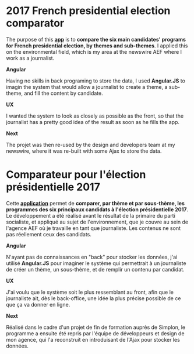 # 2017 French presidential election comparator

The purpose of this **<a href="https://anouchk.github.io/Comparateur_2017/comparateur_journalistes_contenus.html">app</a>** is to <b>compare the six main candidates' programs for French presidential election, by themes and sub-themes</b>. I applied this on the environmental field, which is my area at the newswire AEF where I work as a journalist.

**Angular** 

Having no skills in back programing to store the data, I used <b>Angular.JS</b> to imagin the system that would allow a journalist to create a theme, a sub-theme, and fill the content by candidate.

**UX** 

I wanted the system to look as closely as possible as the front, so that the journalist has a pretty good idea of the result as soon as he fills the app.

**Next** 

The projet was then re-used by the design and developers team at my newswire, where it was re-built with some Ajax to store the data.

# Comparateur pour l'élection présidentielle 2017

Cette **<a href="https://anouchk.github.io/Comparateur_2017/comparateur_journalistes_contenus.html">application</a>** permet de <b>comparer, par thème et par sous-thème, les programmes des six principaux candidats à l'élection présidentielle 2017</b>. Le développement a été réalisé avant le résultat de la primaire du parti socialiste, et appliqué au sujet de l'environnement, que je couvre au sein de l'agence AEF où je travaille en tant que journaliste. Les contenus ne sont pas réellement ceux des candidats.

**Angular** 

N'ayant pas de connaissances en "back" pour stocker les données, j'ai utilisé <b>Angular.JS</b> pour imaginer le système qui permettrait à un journaliste de créer un thème, un sous-thème, et de remplir un contenu par candidat. 

**UX** 

J'ai voulu que le système soit le plus ressemblant au front, afin que le journaliste ait, dès le back-office, une idée la plus précise possible de ce que ça va donner en ligne. 

**Next** 

Réalisé dans le cadre d'un projet de fin de formation auprès de Simplon, le programme a ensuite été repris par l'équipe de développeurs et design de mon agence, qui l'a reconstruit en introduisant de l'Ajax pour stocker les données.
